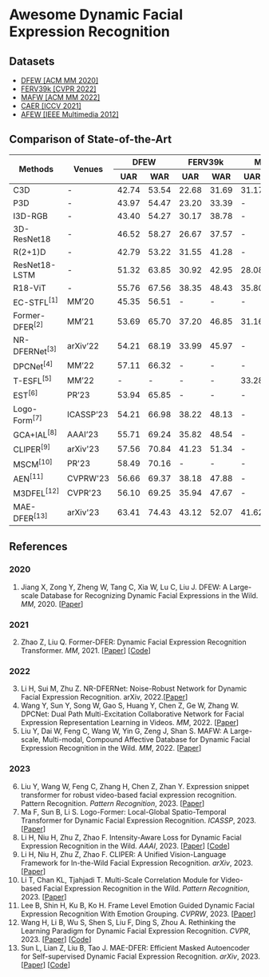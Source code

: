 # Awesome Dynamic Facial Expression Recognition

## Datasets 
  - [DFEW [ACM MM 2020]](https://dfew-dataset.github.io/)
  - [FERV39k [CVPR 2022]](https://wangyanckxx.github.io/Proj_CVPR2022_FERV39k.html)
  - [MAFW [ACM MM 2022]](https://mafw-database.github.io/MAFW/)
  - [CAER [ICCV 2021]](https://caer-dataset.github.io/)
  - [AFEW [IEEE Multimedia 2012]](https://cs.anu.edu.au/few/AFEW.html)

## Comparison of State-of-the-Art
<table>
<thead>
  <tr>
    <th style="text-align: center" rowspan="2">Methods</th>
    <th rowspan="2">Venues</th>
    <th colspan="2">DFEW</th>
    <th colspan="2">FERV39k</th>
    <th colspan="2">MAFW</th>
  </tr>
  <tr>
    <th>UAR</th>
    <th>WAR</th>
    <th>UAR</th>
    <th>WAR</th>
    <th>UAR</th>
    <th>WAR</th>
  </tr>
</thead>
<tbody>
  <tr>
    <td>C3D</td>
    <td>-</td>
    <td>42.74</td>
    <td>53.54</td>
    <td>22.68</td>
    <td>31.69</td>
    <td>31.17 </td>
    <td>42.25 </td>
  </tr>
  <tr>
    <td>P3D</td>
    <td>-</td>
    <td>43.97</td>
    <td>54.47</td>
    <td>23.20</td>
    <td>33.39</td>
    <td>-</td>
    <td>-</td>
  </tr>
  <tr>
    <td>I3D-RGB</td>
    <td>-</td>
    <td>43.40</td>
    <td>54.27</td>
    <td>30.17</td>
    <td>38.78</td>
    <td>-</td>
    <td>-</td>
  </tr>
  <tr>
    <td>3D-ResNet18</td>
    <td>-</td>
    <td>46.52</td>
    <td>58.27</td>
    <td>26.67</td>
    <td>37.57</td>
    <td>-</td>
    <td>-</td>
  </tr>
  <tr>
    <td>R(2+1)D</td>
    <td>-</td>
    <td>42.79</td>
    <td>53.22</td>
    <td>31.55</td>
    <td>41.28</td>
    <td>-</td>
    <td>-</td>
  </tr>
  <tr>
    <td>ResNet18-LSTM</td>
    <td>-</td>
    <td>51.32</td>
    <td>63.85</td>
    <td>30.92</td>
    <td>42.95</td>
    <td>28.08</td>
    <td>39.38</td>
  </tr>
  <tr>
    <td>R18-ViT</td>
    <td>-</td>
    <td>55.76</td>
    <td>67.56</td>
    <td>38.35</td>
    <td>48.43</td>
    <td>35.80</td>
    <td>47.72</td>
  </tr>
  <tr>
    <td>EC-STFL<sup>[1]</sup></td>
    <td>MM’20</td>
    <td>45.35</td>
    <td>56.51</td>
    <td>-</td>
    <td>-</td>
    <td>-</td>
    <td>-</td>
  </tr>
  <tr>
    <td>Former-DFER<sup>[2]</sup></td>
    <td>MM’21</td>
    <td>53.69</td>
    <td>65.70</td>
    <td>37.20</td>
    <td>46.85</td>
    <td>31.16 </td>
    <td>43.27</td>
  </tr>
  <tr>
    <td>NR-DFERNet<sup>[3]</sup></td>
    <td>arXiv’22</td>
    <td>54.21</td>
    <td>68.19</td>
    <td>33.99</td>
    <td>45.97</td>
    <td>-</td>
    <td>-</td>
  </tr>
  <tr>
    <td>DPCNet<sup>[4]</sup></td>
    <td>MM’22</td>
    <td>57.11</td>
    <td>66.32</td>
    <td>-</td>
    <td>-</td>
    <td>-</td>
    <td>-</td>
  </tr>
  <tr>
    <td>T-ESFL<sup>[5]</sup></td>
    <td>MM’22</td>
    <td>-</td>
    <td>-</td>
    <td>-</td>
    <td>-</td>
    <td>33.28 </td>
    <td>48.18</td>
  </tr>
  <tr>
    <td>EST<sup>[6]</sup></td>
    <td>PR’23</td>
    <td>53.94</td>
    <td>65.85</td>
    <td>-</td>
    <td>-</td>
    <td>-</td>
    <td>-</td>
  </tr>
  <tr>
    <td>Logo-Form<sup>[7]</sup></td>
    <td>ICASSP’23</td>
    <td>54.21</td>
    <td>66.98</td>
    <td>38.22</td>
    <td>48.13</td>
    <td>-</td>
    <td>-</td>
  </tr>
  <tr>
    <td>GCA+IAL<sup>[8]</sup></td>
    <td>AAAI’23</td>
    <td>55.71</td>
    <td>69.24</td>
    <td>35.82</td>
    <td>48.54</td>
    <td>-</td>
    <td>-</td>
  </tr>
  <tr>
    <td>CLIPER<sup>[9]</sup></td>
    <td>arXiv'23</td>
    <td>57.56</td>
    <td>70.84</td>
    <td>41.23</td>
    <td>51.34</td>
    <td>-</td>
    <td>-</td>
  </tr>
  <tr>
    <td>MSCM<sup>[10]</sup></td>
    <td>PR'23</td>
    <td>58.49</td>
    <td>70.16</td>
    <td>-</td>
    <td>-</td>
    <td>-</td>
    <td>-</td>
  </tr>
  <tr>
    <td>AEN<sup>[11]</sup></td>
    <td>CVPRW'23</td>
    <td>56.66</td>
    <td>69.37</td>
    <td>38.18</td>
    <td>47.88</td>
    <td>-</td>
    <td>-</td>
  </tr>
  <tr>
    <td>M3DFEL<sup>[12]</sup></td>
    <td>CVPR'23</td>
    <td>56.10</td>
    <td>69.25</td>
    <td>35.94</td>
    <td>47.67</td>
    <td>-</td>
    <td>-</td>
  </tr>
  <tr>
    <td>MAE-DFER<sup>[13]</sup></td>
    <td>arXiv'23</td>
    <td>63.41</td>
    <td>74.43</td>
    <td>43.12</td>
    <td>52.07</td>
    <td>41.62</td>
    <td>54.31</td>
  </tr>
<!-- copy this to add new methods
  <tr>
    <td></td>  
    <td></td>
    <td></td>
    <td></td>
    <td></td>
    <td></td>
    <td></td>
    <td></td>
  </tr> 
-->
</tbody>
</table>

## References
<!-- Using Vancouver Format -->
### 2020
1. Jiang X, Zong Y, Zheng W, Tang C, Xia W, Lu C, Liu J. DFEW: A Large-scale Database for Recognizing Dynamic Facial Expressions in the Wild. *MM*, 2020. [[Paper](https://doi.org/10.1145/3394171.3413620)]
### 2021
2. Zhao Z, Liu Q. Former-DFER: Dynamic Facial Expression Recognition Transformer. *MM*, 2021. [[Paper](https://doi.org/10.1145/3474085.3475292)] [[Code](https://github.com/zengqunzhao/Former-DFER)]
### 2022
3. Li H, Sui M, Zhu Z. NR-DFERNet: Noise-Robust Network for Dynamic Facial Expression Recognition. arXiv, 2022.[[Paper](https://arxiv.org/abs/2206.04975)]
4. Wang Y, Sun Y, Song W, Gao S, Huang Y, Chen Z, Ge W, Zhang W. DPCNet: Dual Path Multi-Excitation Collaborative Network for Facial Expression Representation Learning in Videos. *MM*, 2022. [[Paper](https://doi.org/10.1145/3503161.3547865)]
5. Liu Y, Dai W, Feng C, Wang W, Yin G, Zeng J, Shan S. MAFW: A Large-scale, Multi-modal, Compound Affective Database for Dynamic Facial Expression Recognition in the Wild. *MM*, 2022. [[Paper](https://mafw-database.github.io/MAFW/)]
### 2023
6. Liu Y, Wang W, Feng C, Zhang H, Chen Z, Zhan Y. Expression snippet transformer for robust video-based facial expression recognition. Pattern Recognition. *Pattern Recognition*, 2023. [[Paper](https://doi.org/10.1016/j.patcog.2023.109368)]
7. Ma F, Sun B, Li S. Logo-Former: Local-Global Spatio-Temporal Transformer for Dynamic Facial Expression Recognition. *ICASSP*, 2023. [[Paper](https://ieeexplore.ieee.org/abstract/document/10095448)]
8. Li H, Niu H, Zhu Z, Zhao F. Intensity-Aware Loss for Dynamic Facial Expression Recognition in the Wild. *AAAI*, 2023. [[Paper](https://arxiv.org/abs/2208.10335)] [[Code](https://github.com/muse1998/IAL-for-Facial-Expression-Recognition)] 
9. Li H, Niu H, Zhu Z, Zhao F. CLIPER: A Unified Vision-Language Framework for In-the-Wild Facial Expression Recognition. *arXiv*, 2023. [[Paper](https://arxiv.org/abs/2303.00193)] 
10. Li T, Chan KL, Tjahjadi T. Multi-Scale Correlation Module for Video-based Facial Expression Recognition in the Wild. *Pattern Recognition*, 2023. [[Paper](https://doi.org/10.1016/j.patcog.2023.109691)]
11. Lee B, Shin H, Ku B, Ko H. Frame Level Emotion Guided Dynamic Facial Expression Recognition With Emotion Grouping. *CVPRW*, 2023. [[Paper](https://openaccess.thecvf.com/content/CVPR2023/html/Wang_Rethinking_the_Learning_Paradigm_for_Dynamic_Facial_Expression_Recognition_CVPR_2023_paper.html)] 
12. Wang H, Li B, Wu S, Shen S, Liu F, Ding S, Zhou A. Rethinking the Learning Paradigm for Dynamic Facial Expression Recognition. *CVPR*, 2023. [[Paper](https://openaccess.thecvf.com/content/CVPR2023/html/Wang_Rethinking_the_Learning_Paradigm_for_Dynamic_Facial_Expression_Recognition_CVPR_2023_paper.html)] [[Code](https://github.com/faceeyes/M3DFEL)]
13. Sun L, Lian Z, Liu B, Tao J. MAE-DFER: Efficient Masked Autoencoder for Self-supervised Dynamic Facial Expression Recognition. *arXiv*, 2023. [[Paper](https://arxiv.org/abs/2307.02227)] [[Code](https://github.com/sunlicai/MAE-DFER)] 
